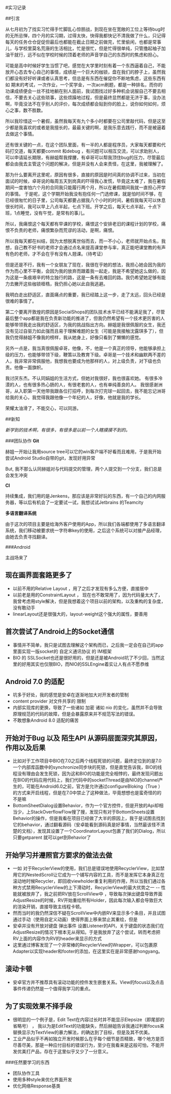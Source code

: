 #实习记录

##引言

从七月初为了找实习忙得手忙脚乱心惊胆战，到现在坐在宽敞的工位上等待bug时的无所忌惮，四个月的实习期，过得太快，快得我都快记不清我做了什么，只记得每天的任务仓仓促促但最后也都能在截止日期之前做完，忙里偷闲，也都是常事儿，与学校里莫名荒唐的生活相比，忙是很忙，但是忙得很单纯，只管撸起袖子加油干就行，远不似在学校时候的顶着老师的声音学自己的东西时的焦虑和担心。

可能是高中时候好学生当惯了吧，感觉在大学里时刻有着一个东西逼着自己，不能放开心态去专心自己的事情，成绩是一个巨大的枷锁，盘在我们的脖子上，虽然我们都没有好好听课或者认真思考，但总是有东西在催促你不断地焦虑，这些东西有如 期末的考试，一次作业，一个奖学金，一次acm刷题，都是一种排名，而你的功课成绩便会一丝不挂地躺在别人面前，我试图找过好多种机会说服自己不要去相信，不要去关心这些琐事，这些烦躁地过程，但是最终显然都是无济于事，没办法啊，毕竟没法不在乎别人的评价，每次成绩都会贴到你的脸上，说你如何如何，烦心之事，数不胜数。

所以我珍惜这一个暑假，虽然我每天有九个多小时都要在公司里敲代码，但是这至少都是我喜欢的或者是我擅长的，最最关键的啊，是我乐意去践行，而不是被逼着去做这个事情。

还有很关键的一点，在这个团队里面，有一半的人都是程序员，大家每天都要和代码打交道，每天都要commit 和debug ，有问题可以相互交流，可以求助别人，可以申请延长期限，有赫姐帮我撑腰，有卓哥可以帮我顶住bug的压力，尽管最后都会由我去主管这个问题的解决，但是并没有人会来责怪，在这里，我被理解了。

那为什么要离开这里呢，原因有很多，直接的原因是时间真的协调不过来，当初在面试的时候，卓哥说的每周五天到岗真的吓得我心发慌，毕竟这太难了，我在暑假期间一度害怕六个月的合同我只能履行两个月，所以在暑假期间我就一直担心开学的事情。
于是呢，这个学期开始我没有抱任何一门选修课，就是怕时间不够，在已经很匆忙的日子里，公司每天都要占据我八个小时的时间，暑假我每天可以休息很长时间，我可以早上八点半起，七点下班。开学之后，每天七点半起，十点下班，1点睡觉，没有午觉，是常有的事儿。

所以，我痛恨这个每天都有早课的学校，痛恨这个安排老旧的课程计划的学校，痛恨不负责的老师，痛恨繁杂而荒谬的活动，是啊，痛恨。

所以我每天都在纠结，因为太想脱离世俗而去，而一不小心，老师就开始点名，我想，自己教不好书的老师才会通过点名来提高课堂参与率，真正能吧课堂教的有声有色的老师，才不会在乎有没有人翘课。（待考证）

但是还是不行，我有一个女朋友了现在，我很在乎她的想法，我担心她会因为我的作为而心里不平衡，会因为我的放弃而跟着我一起走，我是不希望她这么做的，因为这是一条痕艰辛的特立独行的路，这是一条有去难回的路。我仍希望她足够有能力去撇开这些枷锁桎梏，我仍担心她以此自我逃避。

我明白走出舒适区，直面痛点的重要，我已经踏上这一步，走了太远，回头已经是很难的事情了。

第二个要离开敦煌的原因是SocialShops的团队技术水平已经不能满足我了，尽管最后整个app都是我在负责新功能的推进了，但我仍然希望有一个技术更厉害的人能够带领我走出我的舒适区，为我的挑战指出方向。赫姐是我很佩服的女生，我还没有见过自驱力如此强而且易于理解难题的女生（可能是我接触沈露琪多了），但我仍觉得赫姐不像我的榜样，我从她身上，好像只看到了懒懒的感觉。

另外一点是，我当真很佩服卓哥，他像，不，他是一个真正的领导，他能够承担上级的压力，也能够带领下级，鞭策以及教育下级。卓哥是一个技术和幽默两不差的人，我非常非常佩服他，我想我也要成为他那样的人，对上级负责，对下级也负责。他像一面旗帜。

我讨厌东杰。不认同娟姐的生活方式，但她对我很好，我也很喜欢她。
有很多冷漠的人，也有很多热心肠的人，有很老套的人，也有单纯善良的人。
我很感谢洲哥，从入职第一天他带我跟各位打招呼，到每次打完球一起回去，我不能忘记洲哥给我的关心，我觉得我跟他像一个年纪的人，好像，他就是我的学长。

荣耀太油滑了，不能交心，可以同游。

##新知

*新学到的技术啊，有很多，有很多是以前一个人瞎摸摸不到的。*

###团队协作
**Git**

赫姐一开始让我用source tree可以它的win客户端不好看而且难用，于是我开始尝试Android Studio自带的git，发现好用异常

But, 我不那么认同赫姐对与代码提交的管理，两个人提交到一个分支，我们总是会发生冲突

**CI**

持续集成，我们用的是Jenkens，那应该是非常好玩的东西，有一个自己的内网服务器，等以后有机会了一定要试一试，我想试试Jetbrains 的Teamcity

**多语言翻译系统**

由于这次的项目主要是给海外客户使用的App，所以我们各端都使用了多语言翻译系统，我们移动被要求统一字符串key的使用，之后这个系统可以对接产品经理，由她去负责寻找翻译。

###Android

主战场来了

**现在画界面套路更多了**
-
- 以前不用的Relative Layout ，用了之后才发现有多么方便，直接居中
- 以前老是用的ConstraintLayout ， 现在也不敢常用了，因为代码量太大了，我曾考虑用style解决，但是我想着这个项目以前的架构，以及重构的复杂度，没有敢动手
- linearLayout还是很强大的，layout-weight这个强大的属性，要善用

**首次尝试了Android上的Socket通信**
-
- 事情并不简单，我只是试图去理解这个架构而已，之后我一定会在自己的app里面实现一版socket的 自定义通讯协议 的 IM框架
- BIO 的 SSLSocket也还是很好用的，但是还是被Android坑了不少回，当然这里的好用其实也仅限BIO，而NIO的SSLEngine着实让人有点不愿恭维

**Android 7.0 的适配**
- 
- 坑多于好处，我的感觉是安卓在逐渐地加大对开发者的管制
- content provider 对文件共享的 限制
- 内部实现库的更换，导致了一些诸如 加密 诸如 nio 的变化，虽然并不会导致原理规范的代码的故障，但是会暴露原来并不规范写法的错误。
- 不敢想象Android 8.0 适配的痛苦

**开始对于Bug 以及 陌生API 从源码层面深究其原因，作用以及后果**
-
- 比如对于工作项目中BIO在7.0之后两个线程死锁的问题，最终定位到的是7.0一个内部库函数中的synchronize同步块的死锁，但是直觉告诉我，BIO的线程没有理由会发生死锁，因为这和BIO的功能是完全相悖的，最终发现问题出在BIO的代码应用代码上，我们代码中的socketThread是由NIO的channel产生的，可能在Android6.0之前，官方是允许通过configureBloking（True ）的方式来开启线程，但是在7.0中禁止了这种做法，毕竟想想也是蛮奇怪的的不是嘛
- BottomSheetDialog设置Behavior，作为一个官方控件，但是开放的Api却相当少，上StackOverflowFlow搜了搜，发现只有对于BottomSheets设置Behavior的操作，但是我看在项目已经做了大半的原因上，我于是试图去找到它的behavior，通过翻看源码（安卓能看到源码真是好事情，当然最该怪不清楚的文档），发现其设置了一个CoordinatorLayout包裹了我们的Dialog，所以只要getparent 就可以get到Behavior了

**开始学习并遵照官方要求的做法去做**
-
- 一如 对于RecyclerView的使用，我们总是错误地使用RecyclerView，比如禁用它的NestedScroll让它成为一个铺写内容的工具，而不是发挥它本身真正在滚动地时候Recycler，即回收viewholder重复利用的作用，所以当我们通过各种方式禁用RecyclerView的上下滑动时，RecyclerView的最大优势之一 -- 性能就被放弃了，我之前把RV放在ScrollView中 ，导致每次弹出键盘导致界面AdjustResize的时候，RV开始重绘所有Holder，因此每次输入都会导致巨大的渲染开销，直接导致主线程卡顿。
- 然而当时的我仍然深信不疑在ScrollView中内嵌RV来显示多个条目，并且试图通过手动（使用自定义动画）使得界面上移来禁止其重绘，但是
- 安卓并没有开放对键盘 弹出事件 设置Listener的API，关于键盘的状态我们在AdjustResize的情况下根本无从得知。于是我放弃了这个尝试，转而考虑把RV上面的内容作为RV的header来显示的方式
- 这里通过博客发现了一个非常棒的RecyclerView的Wrapper，可以包裹原Adapter以实现header和footer的添加，在这里实在是非常感谢hongyang。


**滚动卡顿**
-
- 安卓官方并不推荐具有滚动功能的控件发生嵌套关系。View的focus以及点击事件传递仍然是一个值得我学习的重点。

**为了实现效果不择手段**
-
- 很明显的一个例子是，Edit Text在内容过长时并不能显示Elepsize（即尾部的省略号） ， 我以为是EditText的功能缺失，然后赫姐告诉我通过判断focus来替换显示为TextView的暴力解法，的确达到了目标，但是及其不优美。
- 工业产品似乎不再如独立开发时候那么在乎每个细节是否精致，哪个地方是否尽善尽美，那是一种应付目标的错误行为，至少在我看来是这般可怕，不能开发优美打产品，存在于这里似乎又少了一分意义。

###任然要学习的东西

- 团队协作工具
- 使用多种style来优化界面开发
- 优化网络Response基类



